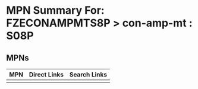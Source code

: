 



# MPN Summary For: FZECONAMPMTS8P > con-amp-mt : S08P

## MPNs
  

|MPN|Direct Links|Search Links|
| :--- | :--- | :--- |
||||
